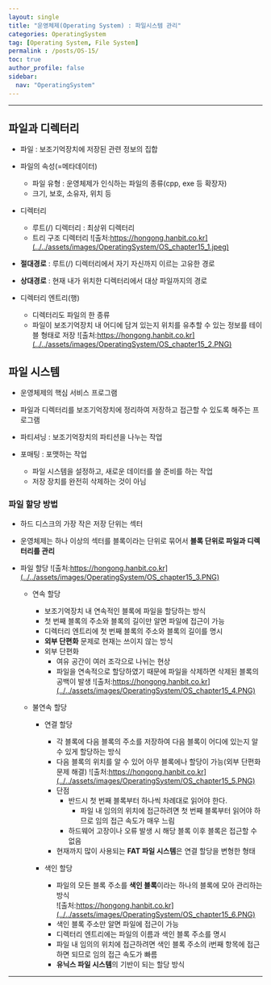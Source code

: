 ```yaml
---
layout: single
title: "운영체제(Operating System) : 파일시스템 관리"
categories: OperatingSystem
tag: [Operating System, File System]
permalink : /posts/OS-15/
toc: true
author_profile: false
sidebar:
  nav: "OperatingSystem"
---
```


<hr>

## 파일과 디렉터리

* 파일 : 보조기억장치에 저장된 관련 정보의 집합
* 파일의 속성(=메타데이터)
  * 파일 유형 : 운영체제가 인식하는 파일의 종류(cpp, exe 등 확장자)
  *  크기, 보호, 소유자, 위치 등
* 디렉터리
  * 루트(/) 디렉터리 : 최상위 디렉터리
  * 트리 구조 디렉터리
  ![출처:https://hongong.hanbit.co.kr](../../assets/images/OperatingSystem/OS_chapter15_1.jpeg) 

* **절대경로** : 루트(/) 디렉터리에서 자기 자신까지 이르는 고유한 경로
* **상대경로** : 현재 내가 위치한 디렉터리에서 대상 파일까지의 경로
  
* 디렉터리 엔트리(행)
  * 디렉터리도 파일의 한 종류
  * 파일이 보조기억장치 내 어디에 담겨 있는지 위치를 유추할 수 있는 정보를 테이블 형태로 저장
  ![출처:https://hongong.hanbit.co.kr](../../assets/images/OperatingSystem/OS_chapter15_2.PNG)

## 파일 시스템

* 운영체제의 핵심 서비스 프로그램
* 파일과 디렉터리를 보조기억장치에 정리하여 저장하고 접근할 수 있도록 해주는 프로그램

* 파티셔닝 : 보조기억장치의 파티션을 나누는 작업
* 포매팅 : 포맷하는 작업
  * 파일 시스템을 설정하고, 새로운 데이터를 쓸 준비를 하는 작업
  * 저장 장치를 완전히 삭제하는 것이 아님

### 파일 할당 방법
  * 하드 디스크의 가장 작은 저장 단위는 섹터
  * 운영체제는 하나 이상의 섹터를 블록이라는 단위로 묶어서 **블록 단위로 파일과 디렉터리를 관리**
  * 파일 할당
  ![출처:https://hongong.hanbit.co.kr](../../assets/images/OperatingSystem/OS_chapter15_3.PNG)

    * 연속 할당
    
      * 보조기억장치 내 연속적인 블록에 파일을 할당하는 방식
      * 첫 번째 블록의 주소와 블록의 길이만 알면 파일에 접근이 가능
      * 디렉터리 엔트리에 첫 번째 블록의 주소와 블록의 길이를 명시
      * **외부 단편화** 문제로 현재는 쓰이지 않는 방식
      * 외부 단편화
        * 여유 공간이 여러 조각으로 나뉘는 현상
        * 파일을 연속적으로 할당하였기 때문에 파일을 삭제하면 삭제된 블록의 공백이 발생
        ![출처:https://hongong.hanbit.co.kr](../../assets/images/OperatingSystem/OS_chapter15_4.PNG)

    * 불연속 할당

      * 연결 할당
        * 각 블록에 다음 블록의 주소를 저장하여 다음 블록이 어디에 있는지 알 수 있게 할당하는 방식
        * 다음 블록의 위치를 알 수 있어 아무 블록에나 할당이 가능(외부 단편화 문제 해결)
        ![출처:https://hongong.hanbit.co.kr](../../assets/images/OperatingSystem/OS_chapter15_5.PNG)
        * 단점
          * 반드시 첫 번째 블록부터 하나씩 차례대로 읽어야 한다.
            * 파일 내 임의의 위치에 접근하려면 첫 번째 블록부터 읽어야 하므로 임의 접근 속도가 매우 느림
          * 하드웨어 고장이나 오류 발생 시 해당 블록 이후 블록은 접근할 수 없음
        * 현재까지 많이 사용되는 **FAT 파일 시스템**은 연결 할당을 변형한 형태

      * 색인 할당
        * 파일의 모든 블록 주소를 **색인 블록**이라는 하나의 블록에 모아 관리하는 방식   
        ![출처:https://hongong.hanbit.co.kr](../../assets/images/OperatingSystem/OS_chapter15_6.PNG)
        * 색인 블록 주소만 알면 파일에 접근이 가능
        * 디렉터리 엔트리에는 파일의 이름과 색인 블록 주소를 명시
        * 파일 내 임의의 위치에 접근하려면 색인 블록 주소의 i번째 항목에 접근하면 되므로 임의 접근 속도가 빠름
        * **유닉스 파일 시스템**의 기반이 되는 할당 방식

<hr>   